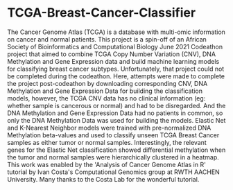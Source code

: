 # TCGA-Breast-Cancer-Classifier
The Cancer Genome Atlas (TCGA) is a database with multi-omic information on cancer and normal patients. This project is a spin-off of an African Society of Bioinformatics and Computational Biology June 2021 Codeathon project that aimed to combine TCGA Copy Number Variation (CNV), DNA Methylation and Gene Expression data and build machine learning models for classifying breast cancer subtypes. Unfortunately, that project could not be completed during the codeathon. Here, attempts were made to complete the project post-codeathon by downloading corresponding CNV, DNA Methylation and Gene Expression Data for building the classification models, however, the TCGA CNV data has no clinical information (eg: whether sample is cancerous or normal) and had to be disregarded. And the DNA Methylation and Gene Expression Data had no patients in common, so only the DNA Methylation Data was used for building the models. Elastic Net and K-Nearest Neighbor models were trained with pre-normalized DNA Methylation beta-values and used to classify unseen TCGA Breast Cancer samples as either tumor or normal samples. Interestingly, the relevant genes for the Elastic Net classification showed differential methylation when the tumor and normal samples were hierarchically clustered in a heatmap. This work was enabled by the 'Analysis of Cancer Genome Atlas in R' tutorial by Ivan Costa's Computational Genomics group at RWTH AACHEN University. Many thanks to the Costa Lab for the wonderful tutorial.
